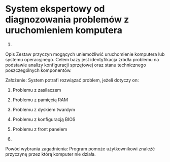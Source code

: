 # System ekspertowy od diagnozowania problemów z uruchomieniem komputera

1.
Opis
Zestaw przyczyn mogących uniemożliwić uruchomienie komputera lub systemu operacyjnego.
Celem bazy jest identyfikacja źródła problemu na podstawie analizy konfiguracji sprzętowej oraz stanu technicznego poszczególnych komponentów.

Założenie:
System potrafi rozwiązać problem, jeżeli dotyczy on:
1. Problemu z zasilaczem
2. Problemu z pamięcią RAM
3. Problemu z dyskiem twardym
4. Problemu z konfiguracją BIOS
5. Problemu z front panelem

2.
Powód wybrania zagadnienia:
Program pomoże użytkownikowi znaleźć przyczynę przez którą komputer nie działa.
